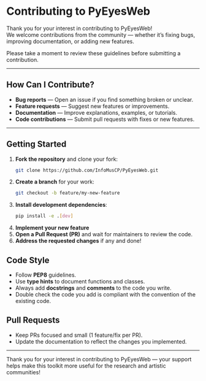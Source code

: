 # Contributing to PyEyesWeb

Thank you for your interest in contributing to PyEyesWeb!  
We welcome contributions from the community — whether it’s fixing bugs, improving documentation, or adding new features.  

Please take a moment to review these guidelines before submitting a contribution.

---

## How Can I Contribute?

- **Bug reports** — Open an issue if you find something broken or unclear.
- **Feature requests** — Suggest new features or improvements.
- **Documentation** — Improve explanations, examples, or tutorials.
- **Code contributions** — Submit pull requests with fixes or new features.

---

## Getting Started

1. **Fork the repository** and clone your fork:
   ```bash
   git clone https://github.com/InfoMusCP/PyEyesWeb.git
    ```
2. **Create a branch** for your work:
   ```bash
   git checkout -b feature/my-new-feature
   ```
3. **Install development dependencies**:
   ```bash
   pip install -e .[dev]
   ```
4. **Implement your new feature**
5. **Open a Pull Request (PR)** and wait for maintainers to review the code.
6. **Address the requested changes** if any and done!

## Code Style

- Follow **PEP8** guidelines.
- Use **type hints** to document functions and classes.
- Always add **docstrings** and **comments** to the code you write.
- Double check the code you add is compliant with the convention of the existing code.

## Pull Requests

- Keep PRs focused and small (1 feature/fix per PR).
- Update the documentation to reflect the changes you implemented.

---

Thank you for your interest in contributing to PyEyesWeb — your support helps make this toolkit more useful for the research and artistic communities!
